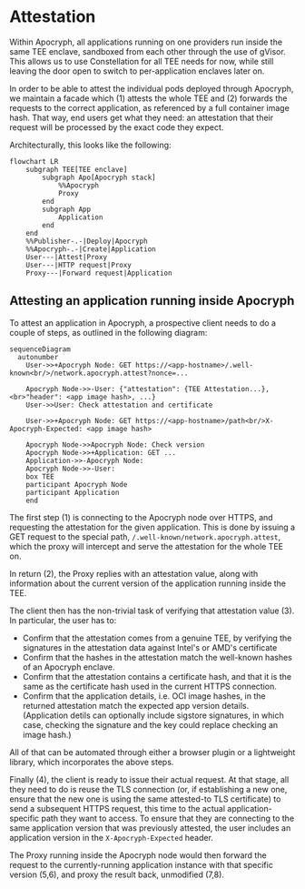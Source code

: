# Attestation

Within Apocryph, all applications running on one providers run inside the same TEE enclave, sandboxed from each other through the use of gVisor. This allows us to use Constellation for all TEE needs for now, while still leaving the door open to switch to per-application enclaves later on.

In order to be able to attest the individual pods deployed through Apocryph, we maintain a facade which (1) attests the whole TEE and (2) forwards the requests to the correct application, as referenced by a full container image hash. That way, end users get what they need: an attestation that their request will be processed by the exact code they expect.

Architecturally, this looks like the following:

```mermaid
flowchart LR
    subgraph TEE[TEE enclave]
        subgraph Apo[Apocryph stack]
            %%Apocryph
            Proxy
        end
        subgraph App
            Application
        end
    end
    %%Publisher-.-|Deploy|Apocryph
    %%Apocryph-.-|Create|Application
    User---|Attest|Proxy
    User---|HTTP request|Proxy
    Proxy---|Forward request|Application
```

## Attesting an application running inside Apocryph

To attest an application in Apocryph, a prospective client needs to do a couple of steps, as outlined in the following diagram:

```mermaid
sequenceDiagram
  autonumber
    User->>+Apocryph Node: GET https://<app-hostname>/.well-known<br/>/network.apocryph.attest?nonce=...

    Apocryph Node->>-User: {"attestation": {TEE Attestation...},<br>"header": <app image hash>, ...}
    User->>User: Check attestation and certificate
    
    User->>+Apocryph Node: GET https://<app-hostname>/path<br/>X-Apocryph-Expected: <app image hash>

    Apocryph Node->>Apocryph Node: Check version
    Apocryph Node->>+Application: GET ...
    Application->>-Apocryph Node: 
    Apocryph Node->>-User: 
    box TEE
    participant Apocryph Node
    participant Application
    end
```

The first step (1) is connecting to the Apocryph node over HTTPS, and requesting the attestation for the given application. This is done by issuing a GET request to the special path, `/.well-known/network.apocryph.attest`, which the proxy will intercept and serve the attestation for the whole TEE on.

In return (2), the Proxy replies with an attestation value, along with information about the current version of the application running inside the TEE.

The client then has the non-trivial task of verifying that attestation value (3). In particular, the user has to:
* Confirm that the attestation comes from a genuine TEE, by verifying the signatures in the attestation data against Intel's or AMD's certificate
* Confirm that the hashes in the attestation match the well-known hashes of an Apocryph enclave.
* Confirm that the attestation contains a certificate hash, and that it is the same as the certificate hash used in the current HTTPS connection.
* Confirm that the application details, i.e. OCI image hashes, in the returned attestation match the expected app version details. (Application detils can optionally include sigstore signatures, in which case, checking the signature and the key could replace checking an image hash.)

All of that can be automated through either a browser plugin or a lightweight library, which incorporates the above steps.

Finally (4), the client is ready to issue their actual request. At that stage, all they need to do is reuse the TLS connection (or, if establishing a new one, ensure that the new one is using the same attested-to TLS certificate) to send a subsequent HTTPS request, this time to the actual application-specific path they want to access. To ensure that they are connecting to the same application version that was previously attested, the user includes an application version in the `X-Apocryph-Expected` header.

The Proxy running inside the Apocryph node would then forward the request to the currently-running application instance with that specific version (5,6), and proxy the result back, unmodified (7,8).
